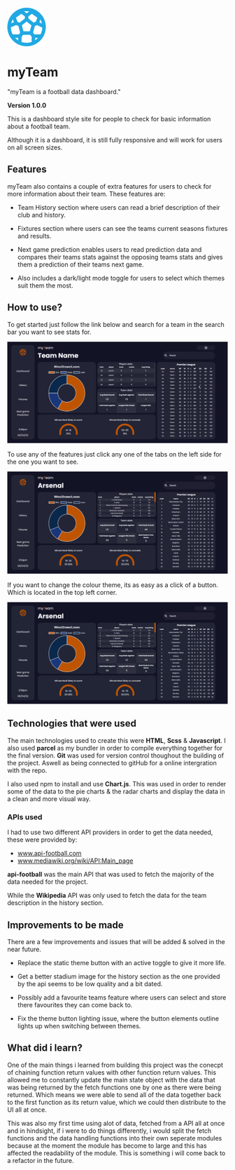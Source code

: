 ![myTeam-Logo](/images/football-logo.svg)

# myTeam

"myTeam is a football data dashboard."

**Version 1.0.0**

This is a dashboard style site for people to check for basic information about a football team.

Although it is a dashboard, it is still fully responsive and will work for users on all screen sizes.

## Features

myTeam also contains a couple of extra features for users to check for more information about their team. These features are:

- Team History section where users can read a brief description of their club and history.

- Fixtures section where users can see the teams current seasons fixtures and results.

- Next game prediction enables users to read prediction data and compares their teams stats against the opposing teams stats and gives them a prediction of their teams next game.

- Also includes a dark/light mode toggle for users to select which themes suit them the most.

## How to use?

To get started just follow the link below and search for a team in the search bar you want to see stats for.

![search-gif](/readme-images/myTeam%20Football%20Dashboard.gif)

To use any of the features just click any one of the tabs on the left side for the one you want to see.

![features-gif](/readme-images/myTeam%20Football%20Dashboard-features.gif)

If you want to change the colour theme, its as easy as a click of a button. Which is located in the top left corner.

![theme-gif](/readme-images/myTeam%20Football%20Dashboard-themes.gif)

## Technologies that were used

The main technologies used to create this were **HTML**, **Scss** & **Javascript**.
I also used **parcel** as my bundler in order to compile everything together for the final version.
**Git** was used for version control thoughout the building of the project. Aswell as being connected to gitHub for a online intergration with the repo.

I also used npm to install and use **Chart.js**. This was used in order to render some of the data to the pie charts & the radar charts and display the data in a clean and more visual way.

### APIs used

I had to use two different API providers in order to get the data needed, these were provided by:

* www.api-football.com
* www.mediawiki.org/wiki/API:Main_page

**api-football** was the main API that was used to fetch the majority of the data needed for the project.

While the **Wikipedia** API was only used to fetch the data for the team description in the history section.

## Improvements to be made

There are a few improvements and issues that will be added & solved in the near future.

* Replace the static theme button with an active toggle to give it more life.

* Get a better stadium image for the history section as the one provided by the api seems to be low quality and a bit dated.

* Possibly add a favourite teams feature where users can select and store there favourites they can come back to.

* Fix the theme button lighting issue, where the button elements outline lights up when switching between themes.

## What did i learn?

One of the main things i learned from building this project was the conecpt of chaining function return values with other function return values. This allowed me to constantly update the main state object with the data that was being returned by the fetch functions one by one as there were being returned. Which means we were able to send all of the data together back to the first function as its return value, which we could then distribute to the UI all at once.

This was also my first time using alot of data, fetched from a API all at once and in hindsight, if i were to do things differently, i would split the fetch functions and the data handling functions into their own seperate modules because at the moment the module has become to large and this has affected the readability of the module. This is something i will come back to a refactor in the future.